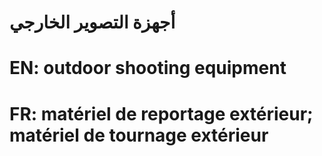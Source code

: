 # أجهزة التصوير الخارجي

# EN: outdoor shooting equipment

# FR: matériel de reportage extérieur; matériel de tournage extérieur
